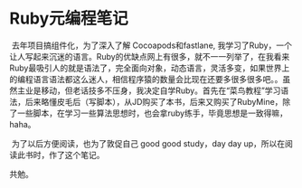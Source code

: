 # Ruby元编程笔记

​        去年项目搞组件化，为了深入了解 Cocoapods和fastlane, 我学习了Ruby，一个让人写起来沉迷的语言。Ruby的优缺点网上有很多，就不一一列举了，在我看来Ruby最吸引人的就是语法了，完全面向对象，动态语言，灵活多变，如果世界上的编程语言语法都这么迷人，相信程序猿的数量会比现在还要多很多很多吧。。
​        虽然主业是移动，但老话技多不压身，我决定自学Ruby。首先在“菜鸟教程”学习语法，后来略懂皮毛后（写脚本），从JD购买了本书，后来又购买了RubyMine，除了一些脚本，在学习一些算法思想时，也会拿ruby练手，毕竟思想是一致得嘛，haha。

​        为了以后方便阅读，也为了敦促自己 good good study，day day up，所以在阅读此书时，作了这个笔记。

共勉。 